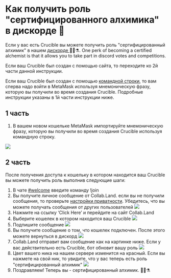 # Как получить роль "сертифицированного алхимика" в дискорде 💬

Если у вас есть Crucible вы можете получить роль "сертифицированный алхимик" в нашем [дискорде ](https://discord.com/invite/qWQQMMKjKe)🧙‍♂️⚗. One perk of becoming a certified alchemist is that it allows you to take part in discord votes and competitions.

Если ваш Crucible был создан с помощью сайта, то переходите ко 2й части данной инструкции. 

Если ваш Crucible был создан с помощью [командной строки](https://github.com/alchemistcoin/alchemist), то вам сперва надо войти в MetaMask используя мнемоническую фразу, которую вы получили во время создания Crucible. Подробные инструкции указаны в 1й части инструкции ниже.

## 1 часть

1. В вашем новом кошельке MetaMask импортируйте мнемоническую фразу, которую вы получили во время создания Crucible используя командную строку.

![](https://i.imgur.com/4RxfjZs.png)

## **2 часть**

После получения доступа к кошельку в котором находится ваш Crucible вы можете получить роль выполнив следующие шаги:

1. В чате [\#welcome](http://discord.alchemist.wtf/) введите команду !join
2. Вы получите личное сообщение от Collab.Land. если вы не получили сообщения, то проверьте [настройки приватности](https://support.discord.com/hc/en-us/articles/217916488-Blocking-Privacy-Settings-). Убедитесь, что вы можете получать сообщения от других пользователей ![](https://i.imgur.com/2UvO1ZL.png)
3. Нажмите на ссылку ‘Click Here’ и перейдите на сайт  Collab.Land 
4. Выберите кошелек в котором находится ваш Crucible  ![](https://i.imgur.com/y4bXisJ.png)
5. Подпишите сообщение ![](https://i.imgur.com/nF29cFo.png)
6. Вы получите сообщение о том, что кошелек подключен. После этого можете вернуться в дискорд ![](https://i.imgur.com/WVIelT9.png)
7. Collab.Land отправит вам сообщение как на картинке ниже. Если у вас действительно есть Crucible, бот обновит вашу роль ![](https://i.imgur.com/1UMmipM.png)
8. Цвет вашего ника на нашем сервере изменится на красный. Если вы нажмете на свой ник, то увидите, что у вас теперь есть роль "сертифицированный алхимик" ![](https://i.imgur.com/KTO91Q1.png)
9. Поздравляем! Теперь вы - сертифицированный алхимик.  🧙‍♂️⚗

